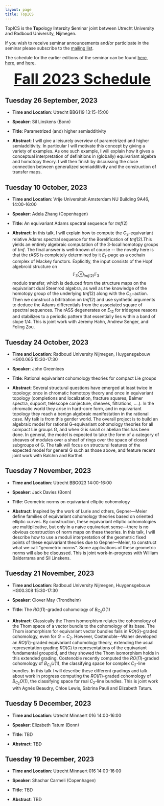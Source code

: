 ```yaml
---
layout: page
title: TopICS
---
```


TopICS is the **Top**ology **I**nter**c**ity **S**eminar joint between Utrecht University and Radboud University, Nijmegen. 

If you wish to receive seminar announcements and/or participate in the seminar please subscribe to the [mailing list](https://mailman.science.uu.nl/mailman/listinfo/topics-l).

The schedule for the earlier editions of the seminar can be found [here](https://sites.google.com/view/nialltaggartmath/seminars-events/topics), [here](https://sites.google.com/view/mkedziorek/seminars?authuser=0), and [here](https://sites.google.com/view/mkedziorek/seminars/spring-2019).

<div align="center"><font size= "7"><strong><u>Fall 2023 Schedule</u></strong></font></div>

## Tuesday 26 September, 2023

* **Time and Location**: Utrecht BBG119 13:15-15:00

* **Speaker**: Sil Linskens (Bonn)

* **Title**: Parametrized (and) higher semiadditivity

* **Abstract**: I will give a leisurely overview of parametrized and higher
semiadditivity. In particular I will motivate this concept by giving a
variety of examples. As one such example, I will explain how it gives a
conceptual interpretation of definitions in (globally) equivariant
algebra and homotopy theory. I will then finish by discussing the close
connection between generalized semiadditivity and the construction of
transfer maps.

## Tuesday 10 October, 2023

* **Time and Location**: Vrije Universiteit Amsterdam NU Building 9A46, 14:00-16:00

* **Speaker**: Adela Zhang (Copenhagen)

* **Title**: An equivariant Adams spectral sequence for $tmf(2)$

* **Abstract**: In this talk, I will explain how to compute the $C_3$-equivariant relative Adams spectral sequence for the Borelification of $tmf(2)$.This yields an entirely algebraic computation of the 3-local homotopy groups of $tmf$. The final answer is well-known of course -- the novelty here is that the rASS is completely determined by it $E_1$-page as a cochain complex of Mackey functors. Explicitly, the input consists of the Hopf algebroid structure on 
$$\mathbb{F}_3 \otimes_{tmf(2)}\mathbb{F}_3$$ 
modulo transfer, which is deduced from the structure maps on the equivariant dual Steenrod algebra, as well as the knowledge of the homotopy group of the underlying $tmf(2)$ along with the $C_3-$action.  Then we construct a bifiltration on $tmf(2)$ and use synthetic arguments to deduce the Adams differentials from the associated square of spectral sequences. The rASS degenerates on $E_{12}$ for tridegree reasons and stabilizes to a periodic pattern that essentially lies within a band of slope 1/4. This is joint work with Jeremy Hahn, Andrew Senger, and Foling Zou.

## Tuesday 24 October, 2023

* **Time and Location**: Radboud University Nijmegen, Huygensgebouw HG00.065 15:30-17:30

* **Speaker**: John Greenlees
 
* **Title**: Rational equivariant cohomology theories for compact Lie groups

* **Abstract**: Several structural questions have emerged at least twice in topology: once in chromatic homotopy theory and once in equivariant topology (completions and localization, fracture squares, Balmer spectra, support, telescope conjecture, sheaves, filtrations, ….). In the chromatic world they arise in hard-core form, and in equivariant topology they reach a benign algebraic manifestation in the rational case. My talk is from this gentler world. The overall project is to build an algebraic model for rational G-equivariant cohomology theories for all compact Lie groups G, and when G is small or abelian this has been done. In general,  the model is expected to take the form of a category of sheaves of modules over a sheaf of rings over the space of closed subgroups of G. The talk will focus on structural features of the expected model for general G such as those above, and feature recent joint work with Balchin and Barthel.

## Tuesday 7 November, 2023

* **Time and Location**: Utrecht BBG023 14:00-16:00

* **Speaker**: Jack Davies (Bonn)

* **Title**: Geometric norms on equivariant elliptic cohomology
 
* **Abstract**: Inspired by the work of Lurie and others, Gepner—Meier define families of equivariant cohomology theories based on oriented elliptic curves. By construction, these equivariant elliptic cohomologies are multiplicative, but only in a naïve equivariant sense—there is no obvious construction of norm maps on these theories. In this talk, I will describe how to use a moduli interpretation of the geometric fixed points of these equivariant theories due to Gepner—Meier, to construct what we call "geometric norms". Some applications of these geometric norms will also be discussed. This is joint work-in-progress with William Balderrama and Sil Linskens.

## Tuesday 21 November, 2023

* **Time and Location**: Radboud University Nijmegen, Huygensgebouw HG00.308 15:30-17:30

* **Speaker**: Clover May (Trondheim)

* **Title**: The $RO(\Pi)$-graded cohomology of $B_{C_2}O(1)$

* **Abstract**: Classically the Thom isomorphism relates the cohomology of the Thom space of a vector bundle to the cohomology of its base.  The Thom isomorphism for equivariant vector bundles fails in $RO(G)$-graded cohomology, even for $G=C_2$.  However, Costenoble--Waner developed an $RO(\Pi)$-graded equivariant cohomology theory, extending the usual representation grading $RO(G)$ to representations of the equivariant fundamental groupoid, and they showed the Thom isomorphism holds in this extended grading.  Costenoble recently computed the $RO(\Pi)$-graded cohomology of $B_{C_2}U(1)$, the classifying space for complex $C_2$-line bundles.  In this talk I will describe these different gradings and talk about work in progress computing the $RO(\Pi)$-graded cohomology of $B_{C_2}O(1)$, the classifying space for real $C_2$-line bundles.  This is joint work with Agnés Beaudry, Chloe Lewis, Sabrina Pauli and Elizabeth Tatum.

## Tuesday 5 December, 2023

* **Time and Location**: Utrecht Minnaert 016 14:00-16:00

* **Speaker**: Elizabeth Tatum (Bonn)

* **Title**: TBD

* **Abstract**: TBD

## Tuesday 19 December, 2023

* **Time and Location**: Utrecht Minnaert 016 14:00-16:00

* **Speaker**: Shachar Carmeli (Copenhagen)

* **Title**: TBD

* **Abstract**: TBD





